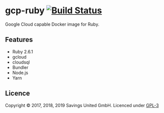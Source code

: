 # gcp-ruby [![Build Status](https://travis-ci.org/pcvg/gcp-ruby.svg?branch=master)](https://travis-ci.org/pcvg/gcp-ruby)
Google Cloud capable Docker image for Ruby.

## Features

- Ruby 2.6.1
- gcloud
- cloudsql
- Bundler
- Node.js
- Yarn

## Licence

Copyright © 2017, 2018, 2019 Savings United GmbH. Licenced under [GPL-3](https://github.com/pcvg/gcp-ruby/blob/master/LICENSE)
